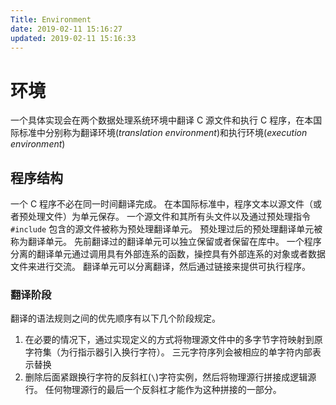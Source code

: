 ```yaml
---
Title: Environment
date: 2019-02-11 15:16:27
updated: 2019-02-11 15:16:33
---
```


# 环境

一个具体实现会在两个数据处理系统环境中翻译 C 源文件和执行 C 程序，在本国际标准中分别称为翻译环境(_translation environment_)和执行环境(_execution environment_)

## 程序结构

一个 C 程序不必在同一时间翻译完成。
在本国际标准中，程序文本以源文件（或者预处理文件）为单元保存。
一个源文件和其所有头文件以及通过预处理指令 `#include` 包含的源文件被称为预处理翻译单元。
预处理过后的预处理翻译单元被称为翻译单元。
先前翻译过的翻译单元可以独立保留或者保留在库中。
一个程序分离的翻译单元通过调用具有外部连系的函数，操控具有外部连系的对象或者数据文件来进行交流。
翻译单元可以分离翻译，然后通过链接来提供可执行程序。

### 翻译阶段

翻译的语法规则之间的优先顺序有以下几个阶段规定。

1. 在必要的情况下，通过实现定义的方式将物理源文件中的多字节字符映射到原字符集（为行指示器引入换行字符）。
   三元字符序列会被相应的单字符内部表示替换
2. 删除后面紧跟换行字符的反斜杠(`\`)字符实例，然后将物理源行拼接成逻辑源行。
   任何物理源行的最后一个反斜杠才能作为这种拼接的一部分。
